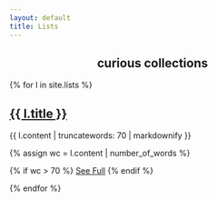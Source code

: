 ```yaml
---
layout: default
title: Lists
---
```

<h2 style="text-align: center">curious collections</h2>

{% for l in site.lists %}

## <a href="{{ l.url }}">{{ l.title }}</a>

{{ l.content | truncatewords: 70 | markdownify }}

{% assign wc = l.content | number_of_words %}

{% if wc > 70 %}
<a href="{{ l.url }}">See Full</a>
{% endif %}

{% endfor %}
